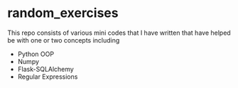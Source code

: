 # random_exercises

This repo consists of various mini codes that I have written that have helped be with one or two concepts including 
* Python OOP
* Numpy
* Flask-SQLAlchemy
* Regular Expressions
